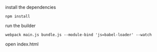 install the dependencies 

    npm install
    
run the builder

    webpack main.js bundle.js --module-bind 'js=babel-loader' --watch
    
open index.html

    